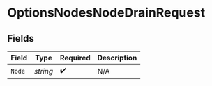 # OptionsNodesNodeDrainRequest


## Fields

| Field              | Type               | Required           | Description        |
| ------------------ | ------------------ | ------------------ | ------------------ |
| `Node`             | *string*           | :heavy_check_mark: | N/A                |